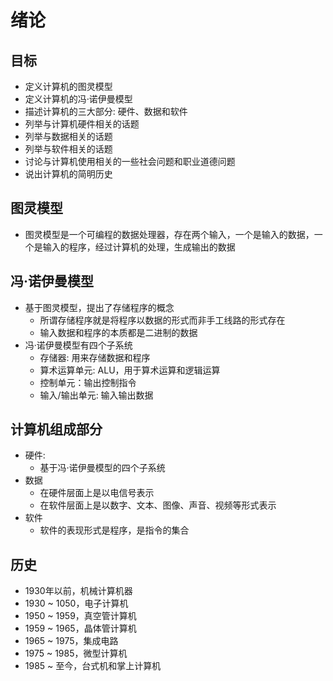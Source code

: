 # 绪论

## 目标
- 定义计算机的图灵模型
- 定义计算机的冯·诺伊曼模型
- 描述计算机的三大部分: 硬件、数据和软件
- 列举与计算机硬件相关的话题
- 列举与数据相关的话题
- 列举与软件相关的话题
- 讨论与计算机使用相关的一些社会问题和职业道德问题
- 说出计算机的简明历史


## 图灵模型
- 图灵模型是一个可编程的数据处理器，存在两个输入，一个是输入的数据，一个是输入的程序，经过计算机的处理，生成输出的数据

## 冯·诺伊曼模型
- 基于图灵模型，提出了存储程序的概念
    - 所谓存储程序就是将程序以数据的形式而非手工线路的形式存在
    - 输入数据和程序的本质都是二进制的数据
- 冯·诺伊曼模型有四个子系统
    - 存储器: 用来存储数据和程序
    - 算术运算单元: ALU，用于算术运算和逻辑运算
    - 控制单元：输出控制指令
    - 输入/输出单元: 输入输出数据

## 计算机组成部分
- 硬件:
    - 基于冯·诺伊曼模型的四个子系统
- 数据
    - 在硬件层面上是以电信号表示
    - 在软件层面上是以数字、文本、图像、声音、视频等形式表示
- 软件
    - 软件的表现形式是程序，是指令的集合

## 历史
- 1930年以前，机械计算机器
- 1930 ~ 1050，电子计算机
- 1950 ~ 1959，真空管计算机
- 1959 ~ 1965，晶体管计算机
- 1965 ~ 1975，集成电路
- 1975 ~ 1985，微型计算机
- 1985 ~ 至今，台式机和掌上计算机 